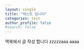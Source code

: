 ```yaml
---
layout: single
title: "테스트 입니다"
categories: test
author_profile: false
#search: false
---
```


맥북에서 글 작성 합니다 zzzzzaaa
aaaa
